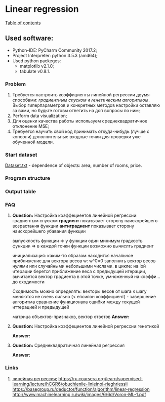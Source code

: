# Linear regression
[Table of contents](https://github.com/fedy95/MachineLearning/blob/master/README.md)

## Used software:
- Python-IDE: PyCharm Community 2017.2;
- Project Interpreter: python 3.5.3 (amd64);
- Used python packeges:
	- matplotlib v2.1.0;
	- tabulate v0.8.1.

### Problem
1) Требуется настроить коэффициенты линейной регрессии двумя способами: *градиентным спуском* и *генетическим алгоритмом*. Выбор гиперпараметров и конкретных методов настройки оставляю за вами, но будьте готовы ответить на доп вопросы по ним;
2) Perform data visualization;
3) Для оценки качества работы используем среднеквадратичное отклонение MSE;
4) Требуется научить свой код принимать откуда-нибудь (лучше с консоли) дополнительные входные точки для проверки уже обученной модели.

### Start dataset
[Dataset.txt](https://github.com/fedy95/MachineLearning/blob/master/2.%20Linear%20regression/dataset.txt) - dependence of objects: area, number of rooms, price.

### Program structure

### Output table

### FAQ
1) **Question:**
   Настройка коэффециентов линейной регрессии градиентым спуском
   	**градиент** показывает сторону наискорейшего возрастания функции
	**антиградиент** показывает сторону наискорейшего убавания функции
	
   	выпусклость функции => у функции один минимум
	градкость функции => в каждой точки функции возможно вычислть градиент
	
	инициализация: каким-то образом находится начальное приближение для вектора весов w: w^0=0
		заполнить вектор весов нулями или случайными небольшими числами.
	в цикле: на iой итерации берется приближение веса с предыдущей итерации, вычитается вектор градиента в этой точке, умноженный на коэффи...
	до сходимости
	
	Сходимость можно определять:
		векторы весов от шага к шагу меняются не очень сильно (< епсилон коэффициент) - завершение алгоритма
		сравнение функционала ошибки между текущей иттерацией и предыдущей
   
   матрица объектов-признаков, вектор ответов
   **Answer:**

2) **Question:**
   Настройка коэффециентов линейной регрессии генетикой
   
   **Answer:**
   
3) **Question:**
   Среднеквадратичная линейная регрессия
   
   **Answer:**

### Links
1) [линейная регрессия](http://www.machinelearning.ru/wiki/index.php?title=%D0%9B%D0%B8%D0%BD%D0%B5%D0%B9%D0%BD%D0%B0%D1%8F_%D1%80%D0%B5%D0%B3%D1%80%D0%B5%D1%81%D1%81%D0%B8%D1%8F_(%D0%BF%D1%80%D0%B8%D0%BC%D0%B5%D1%80));
https://ru.coursera.org/learn/supervised-learning/lecture/hCGR6/obuchieniie-linieinoi-rieghriessii
https://basegroup.ru/deductor/function/algorithm/linear-regression
http://www.machinelearning.ru/wiki/images/6/6d/Voron-ML-1.pdf
